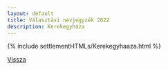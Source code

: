 ```yaml
---
layout: default
title: Választási névjegyzék 2022
description: Kerekegyháza
---
```


{% include settlementHTMLs/Kerekegyhaaza.html %}

[Vissza](../)